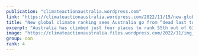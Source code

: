 ```yaml
---
publication: "climateactionaustralia.wordpress.com"
link: "https://climateactionaustralia.wordpress.com/2022/11/15/new-global-climate-ranking-sees-australia-go-from-dead-last-to-far-from-a-pass-climatecrisis-cop27-auspol-tellthetruth-demand-climateaction-sdg13/"
title: "New global climate ranking sees Australia go from “dead last to far from a pass” #ClimateCrisis #COP27 #auspol #TellTheTruth demand #ClimateAction #SDG13"
excerpt: "Australia has climbed just four places to rank 55th out of 63 in this year’s global Climate Change Performance Index 2023, launched at COP27 in Egypt, a slight improvement on last year’s where it c…"
image: "https://climateactionaustralia.files.wordpress.com/2022/11/img_2003.jpg"
group: con
rank: 4
---
```


